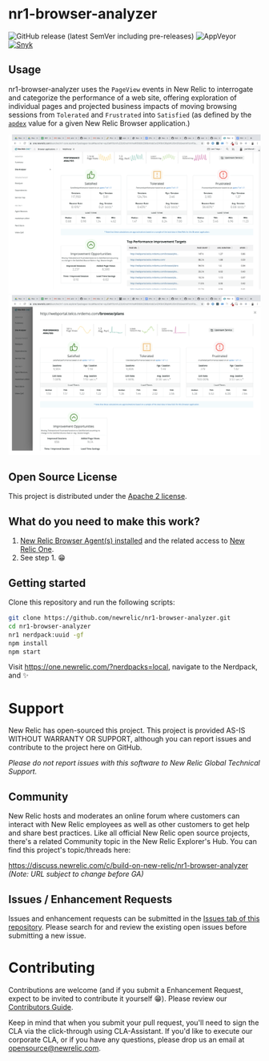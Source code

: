 # nr1-browser-analyzer

![GitHub release (latest SemVer including pre-releases)](https://img.shields.io/github/v/release/newrelic/nr1-browser-analyzer?include_prereleases&sort=semver) ![AppVeyor](https://img.shields.io/appveyor/ci/newrelic/nr1-browser-analyzer) [![Snyk](https://snyk.io/test/github/newrelic/nr1-browser-analyzer/badge.svg)](https://snyk.io/test/github/newrelic/nr1-browser-analyzer)

## Usage

nr1-browser-analyzer uses the `PageView` events in New Relic to interrogate and categorize the performance of a web site, offering exploration of individual pages and projected business impacts of moving browsing sessions from `Tolerated` and `Frustrated` into `Satisfied` (as defined by the [`apdex`](https://docs.newrelic.com/docs/browser/new-relic-browser/configuration/browser-settings-ui-options-apdex-geography#) value for a given New Relic Browser application.)

![Screenshot #1](screenshots/screenshot_01.png)
![Screenshot #2](screenshots/screenshot_02.png)

## Open Source License

This project is distributed under the [Apache 2 license](LICENSE).

## What do you need to make this work?

1. [New Relic Browser Agent(s) installed](https://newrelic.com/products/browser-monitoring) and the related access to [New Relic One](https://newrelic.com/platform).
2. See step 1. :grin:

## Getting started

Clone this repository and run the following scripts:

```bash
git clone https://github.com/newrelic/nr1-browser-analyzer.git
cd nr1-browser-analyzer
nr1 nerdpack:uuid -gf
npm install
npm start
```

Visit https://one.newrelic.com/?nerdpacks=local, navigate to the Nerdpack, and :sparkles:

# Support

New Relic has open-sourced this project. This project is provided AS-IS WITHOUT WARRANTY OR SUPPORT, although you can report issues and contribute to the project here on GitHub.

_Please do not report issues with this software to New Relic Global Technical Support._

## Community

New Relic hosts and moderates an online forum where customers can interact with New Relic employees as well as other customers to get help and share best practices. Like all official New Relic open source projects, there's a related Community topic in the New Relic Explorer's Hub. You can find this project's topic/threads here:

https://discuss.newrelic.com/c/build-on-new-relic/nr1-browser-analyzer
*(Note: URL subject to change before GA)*

## Issues / Enhancement Requests

Issues and enhancement requests can be submitted in the [Issues tab of this repository](../../issues). Please search for and review the existing open issues before submitting a new issue.

# Contributing

Contributions are welcome (and if you submit a Enhancement Request, expect to be invited to contribute it yourself :grin:). Please review our [Contributors Guide](CONTRIBUTING.md).

Keep in mind that when you submit your pull request, you'll need to sign the CLA via the click-through using CLA-Assistant. If you'd like to execute our corporate CLA, or if you have any questions, please drop us an email at opensource@newrelic.com.
